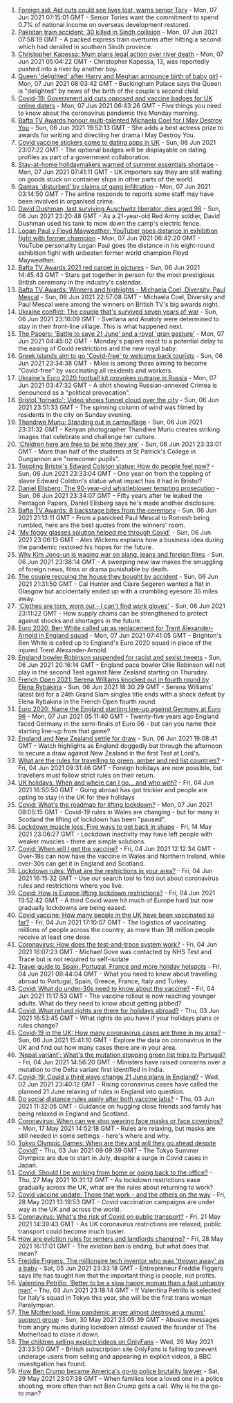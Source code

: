 1. [Foreign aid: Aid cuts could see lives lost, warns senior Tory](https://www.bbc.co.uk/news/uk-politics-57379699) - Mon, 07 Jun 2021 07:15:01 GMT - Senior Tories want the commitment to spend 0.7% of national income on overseas development restored.
2. [Pakistan train accident: 30 killed in Sindh collision](https://www.bbc.co.uk/news/world-asia-57380615) - Mon, 07 Jun 2021 07:58:19 GMT - A packed express train overturns after hitting a second which had derailed in southern Sindh province.
3. [Christopher Kapessa: Mum plans legal action over river death](https://www.bbc.co.uk/news/uk-wales-57342780) - Mon, 07 Jun 2021 05:04:22 GMT - Christopher Kapessa, 13, was reportedly pushed into a river by another boy.
4. [Queen 'delighted' after Harry and Meghan announce birth of baby girl](https://www.bbc.co.uk/news/uk-57380133) - Mon, 07 Jun 2021 08:03:42 GMT - Buckingham Palace says the Queen is "delighted" by news of the birth of the couple's second child.
5. [Covid-19: Government aid cuts opposed and vaccine badges for UK online daters](https://www.bbc.co.uk/news/uk-57378094) - Mon, 07 Jun 2021 06:43:26 GMT - Five things you need to know about the coronavirus pandemic this Monday morning.
6. [Bafta TV Awards honour multi-talented Michaela Coel for I May Destroy You](https://www.bbc.co.uk/news/entertainment-arts-57331430) - Sun, 06 Jun 2021 19:52:13 GMT - She adds a best actress prize to awards for writing and directing her drama I May Destroy You.
7. [Covid vaccine stickers come to dating apps in UK](https://www.bbc.co.uk/news/technology-57379034) - Sun, 06 Jun 2021 23:07:22 GMT - The optional badges will be displayable on dating profiles as part of a government collaboration.
8. [Stay-at-home holidaymakers warned of summer essentials shortage](https://www.bbc.co.uk/news/business-57379810) - Mon, 07 Jun 2021 07:41:11 GMT - UK importers say they are still waiting on goods stuck on container ships in other parts of the world.
9. [Qantas 'disturbed' by claims of gang infiltration](https://www.bbc.co.uk/news/world-australia-57379984) - Mon, 07 Jun 2021 03:14:50 GMT - The airline responds to reports some staff may have been involved in organised crime.
10. [David Dushman, last surviving Auschwitz liberator, dies aged 98](https://www.bbc.co.uk/news/world-europe-57379704) - Sun, 06 Jun 2021 23:20:48 GMT - As a 21-year-old Red Army soldier, David Dushman used his tank to mow down the camp's electric fence.
11. [Logan Paul v Floyd Mayweather: YouTuber goes distance in exhibition fight with former champion](https://www.bbc.co.uk/sport/boxing/57381402) - Mon, 07 Jun 2021 06:42:20 GMT - YouTube personality Logan Paul goes the distance in his eight-round exhibition fight with unbeaten former world champion Floyd Mayweather.
12. [Bafta TV Awards 2021 red carpet in pictures](https://www.bbc.co.uk/news/entertainment-arts-57376490) - Sun, 06 Jun 2021 14:45:43 GMT - Stars get together in person for the most prestigious British ceremony in the industry's calendar.
13. [Bafta TV Awards: Winners and highlights - Michaela Coel, Diversity, Paul Mescal](https://www.bbc.co.uk/news/entertainment-arts-57379298) - Sun, 06 Jun 2021 22:57:08 GMT - Michaela Coel, Diversity and Paul Mescal were among the winners on British TV's big awards night.
14. [Ukraine conflict: The couple that's survived seven years of war](https://www.bbc.co.uk/news/world-europe-57379295) - Sun, 06 Jun 2021 23:16:09 GMT - Svetlana and Anatoly were determined to stay in their front-line village. This is what happened next.
15. [The Papers: 'Battle to save 21 June' and a royal 'gran gesture'](https://www.bbc.co.uk/news/blogs-the-papers-57379684) - Mon, 07 Jun 2021 04:45:02 GMT - Monday's papers react to a potential delay to the easing of Covid restrictions and the new royal baby.
16. [Greek islands aim to go 'Covid-free' to welcome back tourists](https://www.bbc.co.uk/news/world-europe-57363386) - Sun, 06 Jun 2021 23:34:38 GMT - Milos is among those aiming to become "Covid-free" by vaccinating all residents and workers.
17. [Ukraine's Euro 2020 football kit provokes outrage in Russia](https://www.bbc.co.uk/news/world-europe-57379875) - Mon, 07 Jun 2021 03:47:32 GMT - A shirt showing Russian-annexed Crimea is denounced as a "political provocation".
18. [Bristol 'tornado': Video shows funnel cloud over the city](https://www.bbc.co.uk/news/uk-57379944) - Sun, 06 Jun 2021 23:51:33 GMT - The spinning column of wind was filmed by residents in the city on Sunday evening.
19. [Thandiwe Muriu: Standing out in camouflage](https://www.bbc.co.uk/news/world-africa-57306150) - Sun, 06 Jun 2021 23:31:32 GMT - Kenyan photographer Thandiwe Muriu creates striking images that celebrate and challenge her culture.
20. ['Children here are free to be who they are'](https://www.bbc.co.uk/news/uk-northern-ireland-57349669) - Sun, 06 Jun 2021 23:33:01 GMT - More than half of the students at St Patrick's College in Dungannon are "newcomer pupils".
21. [Toppling Bristol's Edward Colston statue: How do people feel now?](https://www.bbc.co.uk/news/uk-england-bristol-57337123) - Sun, 06 Jun 2021 23:33:04 GMT - One year on from the toppling of slaver Edward Colston's statue what impact has it had in Bristol?
22. [Daniel Ellsberg: The 90-year-old whistleblower tempting prosecution](https://www.bbc.co.uk/news/world-us-canada-57341592) - Sun, 06 Jun 2021 23:34:07 GMT - Fifty years after he leaked the Pentagon Papers, Daniel Ellsberg says he's made another disclosure.
23. [Bafta TV Awards: 8 backstage bites from the ceremony](https://www.bbc.co.uk/news/entertainment-arts-57376765) - Sun, 06 Jun 2021 21:13:11 GMT - From a panicked Paul Mescal to Romesh being rumbled, here are the best quotes from the winners' room.
24. ['My foggy glasses solution helped me through Covid'](https://www.bbc.co.uk/news/business-57256776) - Sun, 06 Jun 2021 23:06:13 GMT - Alex Wickens explains how a business idea during the pandemic restored his hopes for the future.
25. [Why Kim Jong-un is waging war on slang, jeans and foreign films](https://www.bbc.co.uk/news/world-asia-57225936) - Sun, 06 Jun 2021 23:38:14 GMT - A sweeping new law makes the smuggling of foreign news, films or drama punishable by death.
26. [The couple rescuing the house they bought by accident](https://www.bbc.co.uk/news/uk-scotland-glasgow-west-57356617) - Sun, 06 Jun 2021 21:31:50 GMT - Cal Hunter and Claire Segeren wanted a flat in Glasgow but accidentally ended up with a crumbling eyesore 35 miles away.
27. ['Clothes are torn, worn out - I can't find work gloves'](https://www.bbc.co.uk/news/business-57253341) - Sun, 06 Jun 2021 23:11:22 GMT - How supply chains can be strengthened to protect against shocks and shortages in the future.
28. [Euro 2020: Ben White called up as replacement for Trent Alexander-Arnold in England squad](https://www.bbc.co.uk/sport/football/57381758) - Mon, 07 Jun 2021 07:41:05 GMT - Brighton's Ben White is called up to England's Euro 2020 squad in place of the injured Trent Alexander-Arnold.
29. [England bowler Robinson suspended for racist and sexist tweets](https://www.bbc.co.uk/sport/cricket/57379184) - Sun, 06 Jun 2021 20:16:14 GMT - England pace bowler Ollie Robinson will not play in the second Test against New Zealand starting on Thursday.
30. [French Open 2021: Serena Williams knocked out in fourth round by Elena Rybakina](https://www.bbc.co.uk/sport/tennis/57377992) - Sun, 06 Jun 2021 18:30:29 GMT - Serena Williams' latest bid for a 24th Grand Slam singles title ends with a shock defeat by Elena Rybakina in the French Open fourth round.
31. [Euro 2020: Name the England starting line-up against Germany at Euro 96](https://www.bbc.co.uk/sport/football/51237335) - Mon, 07 Jun 2021 05:11:40 GMT - Twenty-five years ago England faced Germany in the semi-finals of Euro 96 - but can you name their starting line-up from that game?
32. [England and New Zealand settle for draw](https://www.bbc.co.uk/sport/av/cricket/57379064) - Sun, 06 Jun 2021 19:08:41 GMT - Watch highlights as England doggedly bat through the afternoon to secure a draw against New Zealand in the first Test at Lord's.
33. [What are the rules for travelling to green, amber and red list countries?](https://www.bbc.co.uk/news/explainers-52544307) - Fri, 04 Jun 2021 09:31:46 GMT - Foreign holidays are now possible, but travellers must follow strict rules on their return.
34. [UK holidays: When and where can I go... and who with?](https://www.bbc.co.uk/news/explainers-52646738) - Fri, 04 Jun 2021 16:50:50 GMT - Going abroad has got trickier and people are opting to stay in the UK for their holidays
35. [Covid: What's the roadmap for lifting lockdown?](https://www.bbc.co.uk/news/explainers-52530518) - Mon, 07 Jun 2021 08:05:15 GMT - Covid-19 rules in Wales are changing - but for many in Scotland the lifting of lockdown has been "paused".
36. [Lockdown muscle loss: Five ways to get back in shape](https://www.bbc.co.uk/news/uk-56887390) - Fri, 14 May 2021 23:06:27 GMT - Lockdown inactivity may have left people with weaker muscles - there are simple solutions.
37. [Covid: When will I get the vaccine?](https://www.bbc.co.uk/news/health-55045639) - Fri, 04 Jun 2021 12:12:34 GMT - Over-18s can now have the vaccine in Wales and Northern Ireland, while over-30s can get it in England and Scotland.
38. [Lockdown rules: What are the restrictions in your area?](https://www.bbc.co.uk/news/uk-54373904) - Fri, 04 Jun 2021 16:15:32 GMT - Use our search tool to find out about coronavirus rules and restrictions where you live.
39. [Covid: How is Europe lifting lockdown restrictions?](https://www.bbc.co.uk/news/explainers-53640249) - Fri, 04 Jun 2021 13:52:42 GMT - A third Covid wave hit much of Europe hard but now gradually lockdowns are being eased.
40. [Covid vaccine: How many people in the UK have been vaccinated so far?](https://www.bbc.co.uk/news/health-55274833) - Fri, 04 Jun 2021 17:10:07 GMT - The logistics of vaccinating millions of people across the country, as more than 38 million people receive at least one dose.
41. [Coronavirus: How does the test-and-trace system work?](https://www.bbc.co.uk/news/explainers-52442754) - Fri, 04 Jun 2021 16:07:23 GMT - Michael Gove was contacted by NHS Test and Trace but is not required to self-isolate
42. [Travel guide to Spain, Portugal, France and more holiday hotspots](https://www.bbc.co.uk/news/explainers-56997931) - Fri, 04 Jun 2021 09:44:04 GMT - What you need to know about travelling abroad to Portugal, Spain, Greece, France, Italy and Turkey.
43. [Covid: What do under-30s need to know about the vaccine?](https://www.bbc.co.uk/news/health-57273875) - Fri, 04 Jun 2021 11:17:53 GMT - The vaccine rollout is now reaching younger adults. What do they need to know about getting jabbed?
44. [Covid: What refund rights are there for holidays abroad?](https://www.bbc.co.uk/news/business-51615412) - Thu, 03 Jun 2021 16:53:45 GMT - What rights do you have if your holidays plans or rules change?
45. [Covid-19 in the UK: How many coronavirus cases are there in my area?](https://www.bbc.co.uk/news/uk-51768274) - Sun, 06 Jun 2021 15:41:10 GMT - Explore the data on coronavirus in the UK and find out how many cases there are in your area.
46. ['Nepal variant': What's the mutation stopping green list trips to Portugal?](https://www.bbc.co.uk/news/health-57356109) - Fri, 04 Jun 2021 14:56:20 GMT - Ministers have raised concerns over a mutation to the Delta variant first identified in India.
47. [Covid-19: Could a third wave change 21 June plans in England?](https://www.bbc.co.uk/news/health-57328469) - Wed, 02 Jun 2021 23:40:12 GMT - Rising coronavirus cases have called the planned 21 June relaxing of rules in England into question.
48. [Do social distance rules apply after both vaccine jabs?](https://www.bbc.co.uk/news/uk-51506729) - Thu, 03 Jun 2021 11:32:05 GMT - Guidance on hugging close friends and family has being relaxed in England and Scotland.
49. [Coronavirus: When can we stop wearing face masks or face coverings?](https://www.bbc.co.uk/news/health-51205344) - Mon, 17 May 2021 14:52:18 GMT - Rules are relaxing, but masks are still needed in some settings - here's where and why.
50. [Tokyo Olympic Games: When are they and will they go ahead despite Covid?](https://www.bbc.co.uk/news/world-asia-57240044) - Thu, 03 Jun 2021 09:09:39 GMT - The Tokyo Summer Olympics are due to start in July, despite a surge in Covid cases in Japan.
51. [Covid: Should I be working from home or going back to the office?](https://www.bbc.co.uk/news/business-52567567) - Thu, 27 May 2021 10:31:12 GMT - As lockdown restrictions ease gradually across the UK, what are the rules about returning to work?
52. [Covid vaccine update: Those that work - and the others on the way](https://www.bbc.co.uk/news/health-51665497) - Fri, 28 May 2021 13:19:53 GMT - Covid vaccination campaigns are under way in the UK and across the world.
53. [Coronavirus: What's the risk of Covid on public transport?](https://www.bbc.co.uk/news/health-51736185) - Fri, 21 May 2021 14:39:43 GMT - As UK coronavirus restrictions are relaxed, public transport could become much busier.
54. [How are eviction rules for renters and landlords changing?](https://www.bbc.co.uk/news/explainers-53860154) - Fri, 28 May 2021 16:17:01 GMT - The eviction ban is ending, but what does that mean?
55. [Freddie Figgers: The millionaire tech inventor who was 'thrown away' as a baby](https://www.bbc.co.uk/news/stories-57081087) - Sat, 05 Jun 2021 23:33:18 GMT - Entrepreneur Freddie Figgers says life has taught him that the important thing is people, not profits.
56. [Valentina Petrillo: 'Better to be a slow happy woman than a fast unhappy man'](https://www.bbc.co.uk/news/stories-57338207) - Thu, 03 Jun 2021 23:18:14 GMT - If Valentina Petrillo is selected for Italy's squad in Tokyo this year, she will be the first trans woman Paralympian.
57. [The Motherload: How pandemic anger almost destroyed a mums' support group](https://www.bbc.co.uk/news/stories-57285368) - Sun, 30 May 2021 23:05:39 GMT - Abusive messages from angry mums during lockdown almost caused the founder of The Motherload to close it down.
58. [The children selling explicit videos on OnlyFans](https://www.bbc.co.uk/news/uk-57255983) - Wed, 26 May 2021 23:33:50 GMT - British subscription site OnlyFans is failing to prevent underage users from selling and appearing in explicit videos, a BBC investigation has found.
59. [How Ben Crump became America's go-to police brutality lawyer](https://www.bbc.co.uk/news/world-us-canada-57038162) - Sat, 29 May 2021 23:07:38 GMT - When families lose a loved one in a police shooting, more often than not Ben Crump gets a call. Why is he the go-to man?
